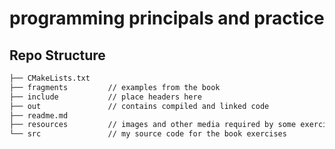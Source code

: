 ﻿# programming principals and practice

## Repo Structure

```bash
├── CMakeLists.txt
├── fragments         // examples from the book
├── include           // place headers here
├── out               // contains compiled and linked code
├── readme.md
├── resources         // images and other media required by some exercises
└── src               // my source code for the book exercises
```